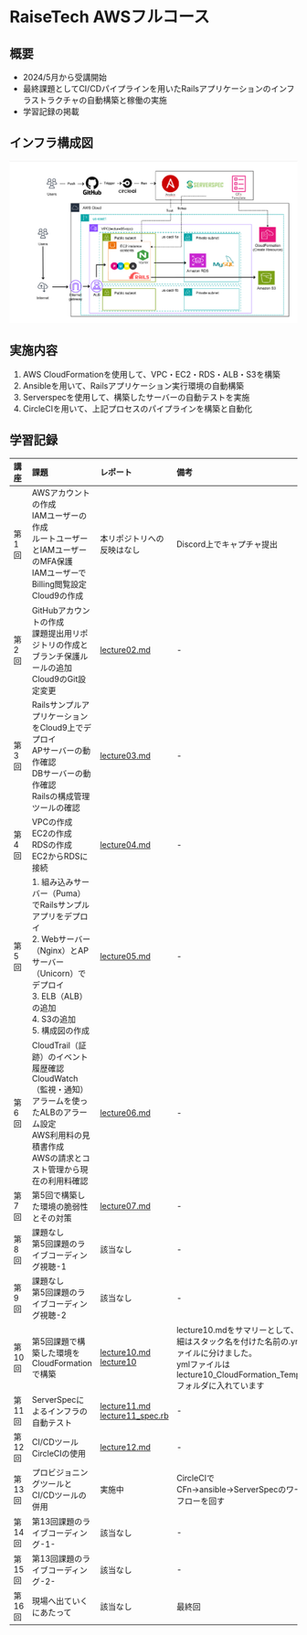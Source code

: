 # RaiseTech AWSフルコース

## 概要
- 2024/5月から受講開始
- 最終課題としてCI/CDパイプラインを用いたRailsアプリケーションのインフラストラクチャの自動構築と稼働の実施
- 学習記録の掲載

## インフラ構成図
![インフラ構成図](images/構成図.png)

## 実施内容
1. AWS CloudFormationを使用して、VPC・EC2・RDS・ALB・S3を構築
2. Ansibleを用いて、Railsアプリケーション実行環境の自動構築
3. Serverspecを使用して、構築したサーバーの自動テストを実施
4. CircleCIを用いて、上記プロセスのパイプラインを構築と自動化

## 学習記録
|講座|課題|レポート|備考|
|:---|:---|:---|:---|
|第1回|AWSアカウントの作成<br>IAMユーザーの作成<br>ルートユーザーとIAMユーザーのMFA保護<br>IAMユーザーでBilling閲覧設定<br>Cloud9の作成|本リポジトリへの反映はなし|Discord上でキャプチャ提出|
|第2回|GitHubアカウントの作成<br>課題提出用リポジトリの作成とブランチ保護ルールの追加<br>Cloud9のGit設定変更|[lecture02.md](lecture02.md)|-|
|第3回|RailsサンプルアプリケーションをCloud9上でデプロイ<br>APサーバーの動作確認<br>DBサーバーの動作確認<br>Railsの構成管理ツールの確認<br>|[lecture03.md](lecture03.md)|-|
|第4回|VPCの作成<br>EC2の作成<br>RDSの作成<br>EC2からRDSに接続<br>|[lecture04.md](lecture04.md)|-|
|第5回|1. 組み込みサーバー（Puma）でRailsサンプルアプリをデプロイ<br>2. Webサーバー（Nginx）とAPサーバー（Unicorn）でデプロイ<br>3. ELB（ALB）の追加<br>4. S3の追加<br>5. 構成図の作成|[lecture05.md](lecture05.md)|-|
|第6回|CloudTrail（証跡）のイベント履歴確認<br>CloudWatch（監視・通知）アラームを使ったALBのアラーム設定<br>AWS利用料の見積書作成<br>AWSの請求とコスト管理から現在の利用料確認|[lecture06.md](lecture06.md)|-|
|第7回|第5回で構築した環境の脆弱性とその対策|[lecture07.md](lecture07.md)|-|
|第8回|課題なし<br>第5回課題のライブコーディング視聴-1|該当なし|-|
|第9回|課題なし<br>第5回課題のライブコーディング視聴-2|該当なし|-|
|第10回|第5回課題で構築した環境をCloudFormationで構築|[lecture10.md](lecture10.md)<br>[lecture10](lecture10)|lecture10.mdをサマリーとして、詳細はスタック名を付けた名前の.ymlファイルに分けました。<br>ymlファイルはlecture10_CloudFormation_Templateフォルダに入れています|
|第11回|ServerSpecによるインフラの自動テスト|[lecture11.md](lecture11.md)<br>[lecture11_spec.rb](lecture11/sample_spec.rb)|-|
|第12回|CI/CDツール CircleCIの使用|[lecture12.md](lecture12.md)|-|
|第13回|プロビジョニングツールとCI/CDツールの併用|実施中|CircleCIでCFn→ansible→ServerSpecのワークフローを回す|
|第14回|第13回課題のライブコーディング-1-|該当なし|-|
|第15回|第13回課題のライブコーディング-2-|該当なし|-|
|第16回|現場へ出ていくにあたって|該当なし|最終回|